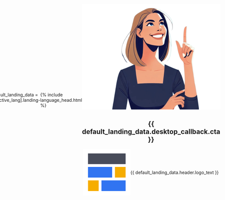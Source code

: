 ```yaml
---
layout: compress
permalink: desktop_callback.html
---
```


{% assign default_landing_data = site.data[site.active_lang].landing-web %}
<html lang="{{ site.active_lang }}">
<head>
    <meta charset="UTF-8">
    <meta name="viewport" content="width=device-width, initial-scale=1.0">
    <meta http-equiv="Content-Language" content="{{site.active_lang}}">
    <title>{{ default_landing_data.desktop_callback.title }}</title>
    <link rel="stylesheet" href="/styles/styles.css">
    <link rel="stylesheet" href="/styles/styles-windows.css">
    <style>
        body {
            display: flex;
            justify-content: center;
            align-items: center;
            height: 100vh;
            margin: 0;
            background-color: var(--background);
        }
        .card {
            background: var(--surface);
            box-shadow: var(--shadow-lg);
            border-radius: var(--radius-md);
            padding: var(--spacing-lg);
            text-align: center;
            max-width: 465px;
            width: 100%;
        }
        .illustration img {
            max-width: 100%;
            height: auto;
            margin-bottom: var(--spacing-md);
        }
        .card p {
            color: var(--text-primary);
            opacity: 0.8;
            margin-bottom: var(--spacing-sm);
            line-height: 1.6;
        }
        .card a {
            color: var(--primary-color);
            text-decoration: none;
            transition: color var(--transition-fast);
        }
        .card a:hover {
            color: var(--primary-hover);
        }
        .logo {
            display: flex;
            justify-content: center;
            align-items: center;
            margin-top: var(--spacing-md);
        }
        .issue {
            display: none;
        }
    </style>
    {% include language_head.html %}
</head>
<body>
    <div class="card">
        <div class="illustration">
            <img src="/images/look_up.png" alt="Look Up">
        </div>
        <h2>{{ default_landing_data.desktop_callback.cta }}</h2>
        <p class="issue">{{ default_landing_data.desktop_callback.success }}</p>
        <p class="issue">{{ default_landing_data.desktop_callback.issue }} <a id="redirectLink" href="#" onclick="redirectToDesktop()">{{ default_landing_data.desktop_callback.click }}</a></p>
        <div class="logo"><img src="/images/logo.png" alt="Ingantt Logo" class="logo-img"> <span class="logo-text">{{ default_landing_data.header.logo_text }}</span></div>
        <button id="theme-toggle" style="display: none;">
            <i class="fa-sun"></i>
        </button>
    </div>
    <script type="text/javascript">
        let appLinkUrl = '';
        
        function redirectToDesktop() {
          if (appLinkUrl === '') {
            const appLinkScheme = "ingantt";
            const appLinkAuthority = "ingantt";
            appLinkUrl = `${appLinkScheme}://${appLinkAuthority}/callback${window.location.search}`;
            const linkElement = document.getElementById('redirectLink');
            if (linkElement) {
              linkElement.href = appLinkUrl;
              linkElement.removeAttribute('onclick');
            }
          }
          setTimeout(() => {
            window.location.href = appLinkUrl;
          }, 100);
          return false;
        }
        
        window.onload = redirectToDesktop;

        document.addEventListener('DOMContentLoaded', function() {
            setTimeout(function() {
                var issueElement = document.querySelectorAll('.issue');
                if (issueElement) {
                    issueElement.forEach(t => t.style.display = 'block');
                }
            }, 7000);
        });
    </script>
    <script src="/js/main.js"></script>
</body>
</html>